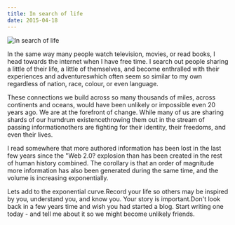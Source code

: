 ```yaml
---
title: In search of life
date: 2015-04-18
---
```


![In search of life](https://source.unsplash.com/hopX_jpVtRM/1600x900)

In the same way many people watch television, movies, or read books, I head towards the internet when I have free time. I search out people sharing a little of their life, a little of themselves, and become enthralled with their experiences and adventureswhich often seem so similar to my own regardless of nation, race, colour, or even language.

These connections we build across so many thousands of miles, across continents and oceans, would have been unlikely or impossible even 20 years ago. We are at the forefront of change. While many of us are sharing shards of our humdrum existencethrowing them out in the stream of passing informationothers are fighting for their identity, their freedoms, and even their lives.

I read somewhere that more authored information has been lost in the last few years since the "Web 2.0? explosion than has been created in the rest of human history combined. The corollary is that an order of magnitude more information has also been generated during the same time, and the volume is increasing exponentially.

Lets add to the exponential curve.Record your life so others may be inspired by you, understand you, and know you. Your story is important.Don't look back in a few years time and wish you had started a blog. Start writing one today - and tell me about it so we might become unlikely friends.